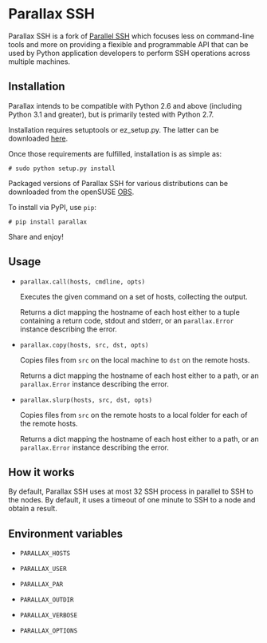 # Parallax SSH

Parallax SSH is a fork of [Parallel SSH][pssh] which focuses less on
command-line tools and more on providing a flexible and programmable
API that can be used by Python application developers to perform SSH
operations across multiple machines.

## Installation

Parallax intends to be compatible with Python 2.6 and above (including
Python 3.1 and greater), but is primarily tested with Python 2.7.

Installation requires setuptools or ez_setup.py. The latter can be
downloaded [here][ez].

Once those requirements are fulfilled, installation is as simple as:

    # sudo python setup.py install

Packaged versions of Parallax SSH for various distributions can be
downloaded from the openSUSE [OBS][obs].

To install via PyPI, use `pip`:

    # pip install parallax

Share and enjoy!

## Usage

* `parallax.call(hosts, cmdline, opts)`

  Executes the given command on a set of hosts, collecting the output.

  Returns a dict mapping the hostname of
  each host either to a tuple containing a return code,
  stdout and stderr, or an `parallax.Error` instance
  describing the error.

* `parallax.copy(hosts, src, dst, opts)`

  Copies files from `src` on the local machine to `dst` on the
  remote hosts.

  Returns a dict mapping the hostname of
  each host either to a path, or an `parallax.Error` instance
  describing the error.

* `parallax.slurp(hosts, src, dst, opts)`

  Copies files from `src` on the remote hosts to a local folder for
  each of the remote hosts.

  Returns a dict mapping the hostname of
  each host either to a path, or an `parallax.Error` instance
  describing the error.

## How it works

By default, Parallax SSH uses at most 32 SSH process in parallel to
SSH to the nodes. By default, it uses a timeout of one minute to SSH
to a node and obtain a result.

## Environment variables

* `PARALLAX_HOSTS`
* `PARALLAX_USER`
* `PARALLAX_PAR`
* `PARALLAX_OUTDIR`
* `PARALLAX_VERBOSE`
* `PARALLAX_OPTIONS`


  [pssh]: https://code.google.com/p/parallel-ssh/ "parallel-ssh"
  [ez]: http://peak.telecommunity.com/dist/ez_setup.py "ez_setup.py"
  [obs]: https://build.opensuse.org/package/show/devel:languages:python/python-parallax "OBS:python-parallax"
